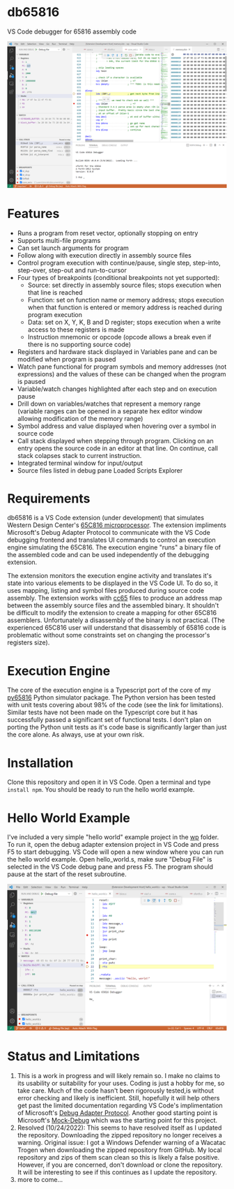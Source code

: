 # db65816
VS Code debugger for 65816 assembly code

![Screenshot of db65816 debugger](img/db65816.png)

# Features
* Runs a program from reset vector, optionally stopping on entry
* Supports multi-file programs
* Can set launch arguments for program
* Follow along with execution directly in assembly source files
* Control program execution with continue/pause, single step, step-into, step-over,  step-out and run-to-cursor
* Four types of breakpoints (conditional breakpoints not yet supported):
    * Source: set directly in assembly source files; stops execution when that line is reached
    * Function: set on function name or memory address; stops execution when that function is entered or memory address is reached during program execution
    * Data: set on X, Y, K, B and D register; stops execution when a write access to these registers is made
    * Instruction mnemonic or opcode (opcode allows a break even if there is no supporting source code)
* Registers and hardware stack displayed in Variables pane and can be modified when program is paused
* Watch pane functional for program symbols and memory addresses (not expressions) and the values of these can be changed when the program is paused
* Variable/watch changes highlighted after each step and on execution pause
* Drill down on variables/watches that represent a memory range (variable ranges can be opened in a separate hex editor window allowing modification of the memory range)
* Symbol address and value displayed when hovering over a symbol in source code
* Call stack displayed when stepping through program.  Clicking on an entry opens the source code in an editor at that line.  On continue, call stack colapses stack to current instruction.
* Integrated terminal window for input/output
* Source files listed in debug pane Loaded Scripts Explorer

# Requirements
db65816 is a VS Code extension (under development) that simulates Western Design Center's [65C816 microprocessor](https://www.wdc65xx.com/wdc/documentation/w65c816s.pdf).  The extension impliments Microsoft's Debug Adapter Protocol to communicate with the VS Code debugging frontend and translates UI commands to control an execution engine simulating the 65C816.  The execution engine "runs" a binary file of the assembled code and can be used independently of the debugging extension.

The extension monitors the execution engine activity and translates it's state into various elements to be displayed in the VS Code UI.  To do so, it uses mapping, listing and symbol files produced during source code assembly.  The extension works with [cc65](https://github.com/cc65/cc65) files to produce an address map between the assembly source files and the assembled binary.  It shouldn't be difficult to modify the extension to create a mapping for other 65C816 assemblers. Unfortunately a disassembly of the binary is not practical.  (The experienced 65C816 user will understand that disassembly of 65816 code is problematic without some constraints set on changing the processor's registers size).

# Execution Engine
The core of the execution engine is a Typescript port of the core of my [py65816](https://github.com/tmr4/py65816) Python simulator package.  The Python version has been tested with unit tests covering about 98% of the code (see the link for limitations).  Similar tests have not been made on the Typescript core but it has successfully passed a significant set of functional tests.  I don't plan on porting the Python unit tests as it's code base is significantly larger than just the core alone.  As always, use at your own risk.

# Installation
Clone this repository and open it in VS Code.  Open a terminal and type `install npm`.  You should be ready to run the hello world example.

# Hello World Example
I've included a very simple "hello world" example project in the [wp](wp/hello_world.s) folder.  To run it, open the debug adapter extension project in VS Code and press F5 to start debugging.  VS Code will open a new window where you can run the hello world example.  Open hello_world.s, make sure "Debug File" is selected in the VS Code debug pane and press F5.  The program should pause at the start of the reset subroutine.

![Screenshot of db65816 debugger](img/hello_world.png)

# Status and Limitations
1. This is a work in progress and will likely remain so.  I make no claims to its usability or suitability for your uses.  Coding is just a hobby for me, so take care.  Much of the code hasn't been rigorously tested,is without error checking and likely is inefficient.  Still, hopefully it will help others get past the limited documentation regarding VS Code's implimentation of Microsoft's [Debug Adapter Protocol](https://microsoft.github.io/debug-adapter-protocol/).  Another good starting point is Microsoft's [Mock-Debug](https://github.com/Microsoft/vscode-mock-debug) which was the starting point for this project.
2. Resolved (10/24/2022): This seems to have resolved itself as I updated the repository.  Downloading the zipped repository no longer receives a warning.  Original issue: I got a Windows Defender warning of a Wacatac Trogen when downloading the zipped repository from GitHub.  My local repository and zips of them scan clean so this is likely a false positive.  However, if you are concerned, don't download or clone the repository.  It will be interesting to see if this continues as I update the repository.
3. more to come...


